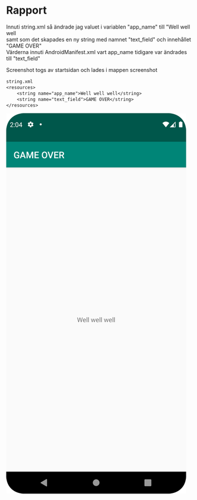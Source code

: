 # Rapport
Innuti string.xml så ändrade jag valuet i variablen "app_name" till "Well well well <br />
samt som det skapades en ny string med namnet "text_field" och innehållet "GAME OVER"  <br />
Värderna innuti AndroidManifest.xml vart app_name tidigare var ändrades till "text_field"  <br />

Screenshot togs av startsidan och lades i mappen screenshot

```
string.xml
<resources>
    <string name="app_name">Well well well</string>
    <string name="text_field">GAME OVER</string>
</resources>

```

![](Screenshot_20240325_140404.png)

